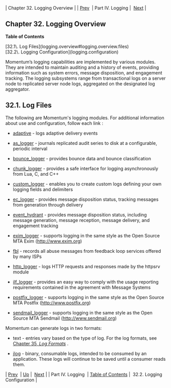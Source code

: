 | Chapter 32. Logging Overview |
| [Prev](p.logs)  | Part IV. Logging |  [Next](logging.configuration) |

## Chapter 32. Logging Overview

**Table of Contents**

<dl class="toc">

<dt>[32.1\. Log Files](logging.overview#logging.overview.files)</dt>

<dt>[32.2\. Logging Configuration](logging.configuration)</dt>

</dl>

Momentum’s logging capabilities are implemented by various modules. They are intended to maintain auditing and a history of events, providing information such as system errors, message disposition, and engagement tracking. The logging subsystems range from transactional logs on a server node to replicated server node logs, aggregated on the designated log aggregator.

## 32.1. Log Files

The following are Momentum's logging modules. For additional information about use and configuration, follow each link :

*   [adaptive](modules.adaptive#modules.adaptive.options.logging "71.3.8. Logging") - logs adaptive delivery events

*   [as_logger](modules.as_logger "71.7. as_logger – Audit Series Logger") - journals replicated audit series to disk at a configurable, periodic interval

*   [bounce_logger](modules.bounce_logger "71.13. bounce_logger – Momentum-Style Bounce Logging") - provides bounce data and bounce classification

*   [chunk_logger](modules.chunk_logger "71.15. chunk_logger Module") - provides a safe interface for logging asynchronously from Lua, C, and C++

*   [custom_logger](modules.custom_logger "71.25. custom_logger – User-defined Logging") - enables you to create custom logs defining your own logging fields and delimiters

*   [ec_logger](modules.ec_logger "71.30. EC_logger – Momentum-Style Logging") - provides message disposition status, tracking messages from generation through delivery

*   [event_hydrant](modules.event_hydrant "71.33. event_hydrant – Message Tracking") - provides message disposition status, including message generation, message reception, message delivery, and engagement tracking

*   [exim_logger](modules.exim_logger "71.34. exim_logger – Exim Logging") - supports logging in the same style as the Open Source MTA Exim (http://www.exim.org)

*   [fbl](modules.fbl "71.35. fbl - Feedback Loop") - records all abuse messages from feedback loop services offered by many ISPs

*   [http_logger](modules.http_logger "71.37. http_logger – HTTP Requests and Responses") - logs HTTP requests and responses made by the httpsrv module

*   [ilf_logger](modules.ilf_logger "71.40. ilf_logger – Incremental License Fee Logging") - provides an easy way to comply with the usage reporting requirements contained in the agreement with Message Systems

*   [postfix_logger](modules.postfix_logger "71.56. postfix_logger – Postfix Logging") - supports logging in the same style as the Open Source MTA Postfix (http://www.postfix.org)

*   [sendmail_logger](modules.sendmail_logger "71.63. sendmail_logger – Sendmail Logging") - supports logging in the same style as the Open Source MTA Sendmail (http://www.sendmail.org)

Momentum can generate logs in two formats:

*   text - entries vary based on the type of log. For the log formats, see [Chapter 35, *Log Formats*](log_formats "Chapter 35. Log Formats") .

*   [jlog](modules.jlog "71.43. jlog – jlog-Formatted Logging") - binary, consumable logs, intended to be consumed by an application. These logs will continue to be saved until a consumer reads them.

| [Prev](p.logs)  | [Up](p.logs) |  [Next](logging.configuration) |
| Part IV. Logging  | [Table of Contents](index) |  32.2. Logging Configuration |

